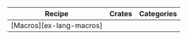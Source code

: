 | Recipe | Crates | Categories |
|--------|--------|------------|
| [Macros][ex-lang-macros] |  |  |
